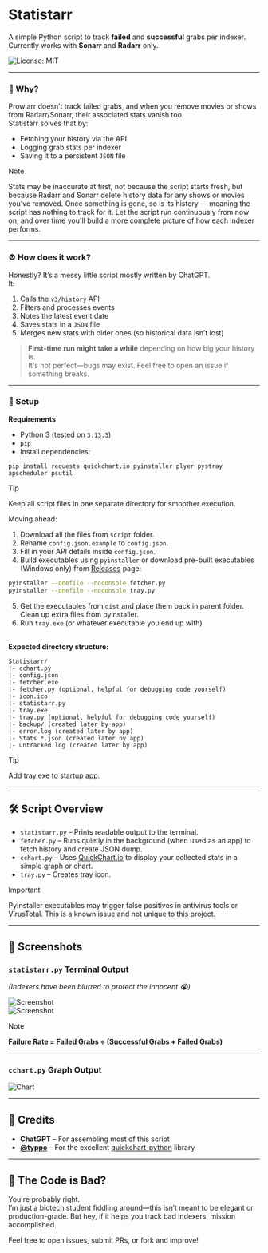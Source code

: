 # Statistarr

A simple Python script to track **failed** and **successful** grabs per indexer. Currently works with **Sonarr** and **Radarr** only.

![License: MIT](https://img.shields.io/badge/License-MIT-yellow.svg)

---

### 🧐 Why?

Prowlarr doesn’t track failed grabs, and when you remove movies or shows from Radarr/Sonarr, their associated stats vanish too.  
Statistarr solves that by:

- Fetching your history via the API  
- Logging grab stats per indexer  
- Saving it to a persistent `JSON` file  

> [!Note]
> Stats may be inaccurate at first, not because the script starts fresh, but because Radarr and Sonarr delete history data for any shows or movies you’ve removed. Once something is gone, so is its history — meaning the script has nothing to track for it. Let the script run continuously from now on, and over time you'll build a more complete picture of how each indexer performs.

---

### ⚙️ How does it work?

Honestly? It’s a messy little script mostly written by ChatGPT.  
It:

1. Calls the `v3/history` API
2. Filters and processes events
3. Notes the latest event date
4. Saves stats in a `JSON` file  
5. Merges new stats with older ones (so historical data isn’t lost)

> **First-time run might take a while** depending on how big your history is.  
> It's not perfect—bugs may exist. Feel free to open an issue if something breaks.

---

### 🧰 Setup


**Requirements**
- Python 3 (tested on `3.13.3`)
- `pip`
- Install dependencies:

```
pip install requests quickchart.io pyinstaller plyer pystray apscheduler psutil
```

> [!Tip]
> Keep all script files in one separate directory for smoother execution.

Moving ahead:
1. Download all the files from `script` folder.
2. Rename `config.json.example` to `config.json`.
3. Fill in your API details inside `config.json`.
4. Build executables using `pyinstaller` or download pre-built executables (Windows only) from [Releases](https://github.com/lostb053/Statistarr/releases) page:

```bash
pyinstaller --onefile --noconsole fetcher.py
pyinstaller --onefile --noconsole tray.py
```
5. Get the executables from `dist` and place them back in parent folder. Clean up extra files from pyinstaller.
6. Run `tray.exe` (or whatever executable you end up with)
<br><br>

**Expected directory structure:**
```
Statistarr/
|- cchart.py
|- config.json
|- fetcher.exe
|- fetcher.py (optional, helpful for debugging code yourself)
|- icon.ico
|- statistarr.py
|- tray.exe
|- tray.py (optional, helpful for debugging code yourself)
|- backup/ (created later by app)
|- error.log (created later by app)
|- Stats *.json (created later by app)
|- untracked.log (created later by app)

```

> [!Tip]
> Add tray.exe to startup app.

---

## 🛠 Script Overview

- `statistarr.py` – Prints readable output to the terminal.
- `fetcher.py` – Runs quietly in the background (when used as an app) to fetch history and create JSON dump.
- `cchart.py` – Uses [QuickChart.io](https://quickchart.io/) to display your collected stats in a simple graph or chart.
- `tray.py` – Creates tray icon.

> [!Important]
> PyInstaller executables may trigger false positives in antivirus tools or VirusTotal. This is a known issue and not unique to this project.

---

## 📸 Screenshots

### `statistarr.py` Terminal Output

_(Indexers have been blurred to protect the innocent 😭)_

![Screenshot](https://github.com/user-attachments/assets/20787e55-4e36-4f30-9b6e-9a2707eee41c)  
![Screenshot](https://github.com/user-attachments/assets/add7f0a2-8306-46a9-ab87-429042c48144)

> [!note]
> **Failure Rate = Failed Grabs ÷ (Successful Grabs + Failed Grabs)**

---

### `cchart.py` Graph Output

![Chart](https://github.com/user-attachments/assets/a7824839-d075-46d2-beeb-77f8687d7a37)

---

## 🙏 Credits

- **ChatGPT** – For assembling most of this script
- **[@typpo](https://github.com/typpo)** – For the excellent [quickchart-python](https://github.com/typpo/quickchart-python) library

---

## 🤷 The Code is Bad?

You're probably right.  
I’m just a biotech student fiddling around—this isn’t meant to be elegant or production-grade. But hey, if it helps you track bad indexers, mission accomplished.

Feel free to open issues, submit PRs, or fork and improve!
